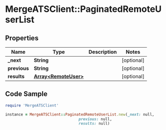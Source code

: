 # MergeATSClient::PaginatedRemoteUserList

## Properties

Name | Type | Description | Notes
------------ | ------------- | ------------- | -------------
**_next** | **String** |  | [optional] 
**previous** | **String** |  | [optional] 
**results** | [**Array&lt;RemoteUser&gt;**](RemoteUser.md) |  | [optional] 

## Code Sample

```ruby
require 'MergeATSClient'

instance = MergeATSClient::PaginatedRemoteUserList.new(_next: null,
                                 previous: null,
                                 results: null)
```


